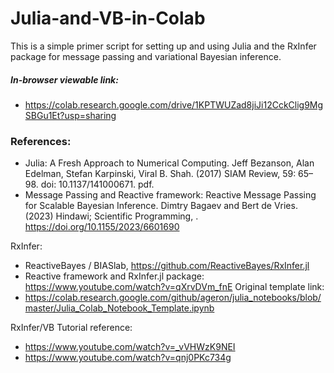 # Julia-and-VB-in-Colab
This is a simple primer script for setting up and using Julia and the RxInfer package for message passing and variational Bayesian inference. 

##### In-browser viewable link:
- https://colab.research.google.com/drive/1KPTWUZad8jiJi12CckClig9MgSBGu1Et?usp=sharing
  

### References:
  - Julia: A Fresh Approach to Numerical Computing. Jeff Bezanson, Alan Edelman, Stefan Karpinski, Viral B. Shah. (2017) SIAM Review, 59: 65–98. doi: 10.1137/141000671. pdf.
  - Message Passing and Reactive framework: Reactive Message Passing for Scalable Bayesian Inference. Dimtry Bagaev and Bert de Vries. (2023) Hindawi; Scientific Programming, .  https://doi.org/10.1155/2023/6601690


RxInfer:
  - ReactiveBayes / BIASlab, https://github.com/ReactiveBayes/RxInfer.jl
  - Reactive framework and RxInfer.jl package: https://www.youtube.com/watch?v=qXrvDVm_fnE
Original template link:
  - https://colab.research.google.com/github/ageron/julia_notebooks/blob/master/Julia_Colab_Notebook_Template.ipynb

RxInfer/VB Tutorial reference:
  - https://www.youtube.com/watch?v=_vVHWzK9NEI
  - https://www.youtube.com/watch?v=qnj0PKc734g
